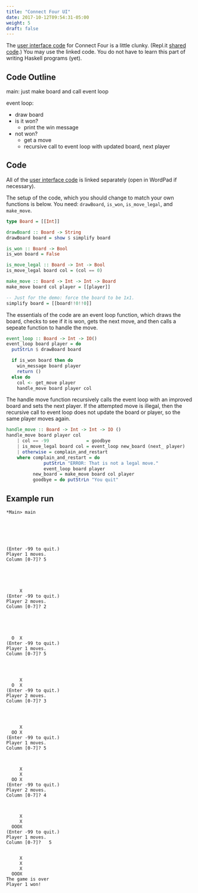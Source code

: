```yaml
---
title: "Connect Four UI"
date: 2017-10-12T09:54:31-05:00
weight: 5
draft: false
---
```


The [user interface code](ui-connect-four.hs) for Connect Four is a little clunky. (Repl.it [shared code](https://repl.it/Marn/0).)
You may use the linked code. You do not have to learn this part of writing Haskell programs (yet).

## Code Outline

main: just make board and call event loop

event loop:

* draw board
* is it won?
    - print the win message
* not won? 
    - get a move
    - recursive call to event loop with updated board, next player

## Code

All of the [user interface code](ui-connect-four.hs) is linked separately (open in WordPad if necessary). 

The setup of the code, which you should change to match your own functions is below. You need: `drawBoard`, `is_won`, `is_move_legal`, and `make_move`.

```haskell
type Board = [[Int]]

drawBoard :: Board -> String
drawBoard board = show $ simplify board

is_won :: Board -> Bool
is_won board = False

is_move_legal :: Board -> Int -> Bool
is_move_legal board col = (col == 0)

make_move :: Board -> Int -> Int -> Board
make_move board col player = [[player]]

-- Just for the demo: force the board to be 1x1.
simplify board = [[board!!0!!0]]
```

The essentials of the code are an event loop function, which draws the
board, checks to see if it is won, gets the next move, and then calls
a sepeate function to handle the move.
```haskell
event_loop :: Board -> Int -> IO()
event_loop board player = do
  putStrLn $ drawBoard board

  if is_won board then do
    win_message board player
    return ()
  else do
    col <- get_move player
    handle_move board player col
```

The handle move function recursively calls the event loop with an
improved board and sets the next player. If the attempted move is
illegal, then the recursive call to event loop does not update the
board or player, so the same player moves again.
```haskell
handle_move :: Board -> Int -> Int -> IO ()
handle_move board player col
    | col == -99              = goodbye
    | is_move_legal board col = event_loop new_board (next_ player)
    | otherwise = complain_and_restart
    where complain_and_restart = do
              putStrLn "ERROR: That is not a legal move."
              event_loop board player
          new_board = make_move board col player
          goodbye = do putStrLn "You quit"
```

## Example run

```
*Main> main
        
        
        
        
        
        
(Enter -99 to quit.)
Player 1 moves.
Column [0-7]? 5
        
        
        
        
        
     X  
(Enter -99 to quit.)
Player 2 moves.
Column [0-7]? 2
        
        
        
        
        
  O  X  
(Enter -99 to quit.)
Player 1 moves.
Column [0-7]? 5
        
        
        
        
     X  
  O  X  
(Enter -99 to quit.)
Player 2 moves.
Column [0-7]? 3
        
        
        
        
     X  
  OO X  
(Enter -99 to quit.)
Player 1 moves.
Column [0-7]? 5
        
        
        
     X  
     X  
  OO X  
(Enter -99 to quit.)
Player 2 moves.
Column [0-7]? 4
        
        
        
     X  
     X  
  OOOX  
(Enter -99 to quit.)
Player 1 moves.
Column [0-7]?   5
        
        
     X  
     X  
     X  
  OOOX  
The game is over
Player 1 won!
```
